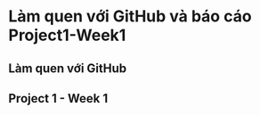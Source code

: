 # **Làm quen với GitHub và báo cáo Project1-Week1**

## Làm quen với GitHub

## Project 1 - Week 1


